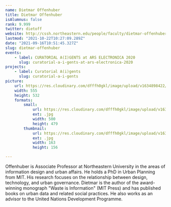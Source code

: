 ```yaml
---
name: Dietmar Offenhuber
title: Dietmar Offenhuber
isAlumnus: false
rank: 9.999
twitter: dietoff
website: http://cssh.northeastern.edu/people/faculty/dietmar-offenhuber/
lastmod: "2021-10-22T10:27:09.289Z"
date: "2021-09-16T10:51:45.327Z"
slug: dietmar-offenhuber
events:
    - label: CURATORIAL A(I)GENTS at ARS ELECTRONICA 2020
      slug: curatorial-a-i-gents-at-ars-electronica-2020
projects:
    - label: Curatorial A(i)gents
      slug: curatorial-a-i-gents
picture:
    url: https://res.cloudinary.com/dfffh0gkl/image/upload/v1634898422/dietmar_ddec27646c.jpg
    width: 555
    height: 532
    formats:
        small:
            url: https://res.cloudinary.com/dfffh0gkl/image/upload/v1634898423/small_dietmar_ddec27646c.jpg
            ext: .jpg
            width: 500
            height: 479
        thumbnail:
            url: https://res.cloudinary.com/dfffh0gkl/image/upload/v1634898422/thumbnail_dietmar_ddec27646c.jpg
            ext: .jpg
            width: 163
            height: 156

---
```

Offenhuber is Associate Professor at Northeastern University in the areas of information design and urban affairs. He holds a PhD in Urban Planning from MIT. His research focuses on the relationship between design, technology, and urban governance. Dietmar is the author of the award-winning monograph "Waste is Information" (MIT Press) and has published books on urban data and related social practices. He also works as an advisor to the United Nations Development Programme.